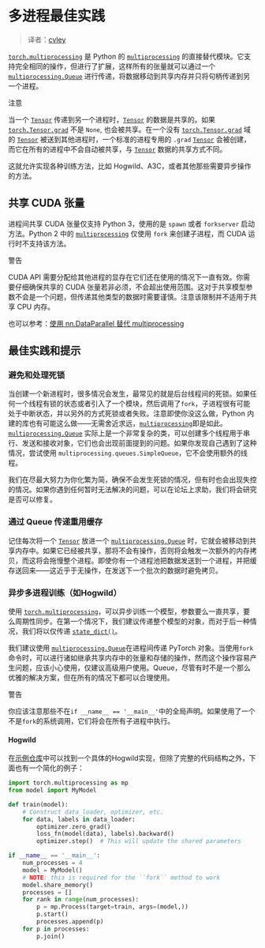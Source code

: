 # 多进程最佳实践

> 译者：[cvley](https://github.com/cvley)

[`torch.multiprocessing`](../multiprocessing.html#module-torch.multiprocessing "torch.multiprocessing") 是 Python 的 [`multiprocessing`](https://docs.python.org/3/library/multiprocessing.html#module-multiprocessing "(in Python v3.7)") 的直接替代模块。它支持完全相同的操作，但进行了扩展，这样所有的张量就可以通过一个 [`multiprocessing.Queue`](https://docs.python.org/3/library/multiprocessing.html#multiprocessing.Queue "(in Python v3.7)") 进行传递，将数据移动到共享内存并只将句柄传递到另一个进程。

注意

当一个 [`Tensor`](../tensors.html#torch.Tensor "torch.Tensor") 传递到另一个进程时，[`Tensor`](../tensors.html#torch.Tensor "torch.Tensor") 的数据是共享的。如果 [`torch.Tensor.grad`](../autograd.html#torch.Tensor.grad "torch.Tensor.grad") 不是 `None`, 也会被共享。在一个没有 [`torch.Tensor.grad`](../autograd.html#torch.Tensor.grad "torch.Tensor.grad") 域的 [`Tensor`](../tensors.html#torch.Tensor "torch.Tensor") 被送到其他进程时，一个标准的进程专用的 `.grad` [`Tensor`](../tensors.html#torch.Tensor "torch.Tensor") 会被创建，而它在所有的进程中不会自动被共享，与 [`Tensor`](../tensors.html#torch.Tensor "torch.Tensor") 数据的共享方式不同。

这就允许实现各种训练方法，比如 Hogwild、A3C，或者其他那些需要异步操作的方法。

## 共享 CUDA 张量

进程间共享 CUDA 张量仅支持 Python 3，使用的是 `spawn` 或者 `forkserver` 启动方法。Python 2 中的 [`multiprocessing`](https://docs.python.org/3/library/multiprocessing.html#module-multiprocessing "(in Python v3.7)") 仅使用 `fork` 来创建子进程，而 CUDA 运行时不支持该方法。

警告

CUDA API 需要分配给其他进程的显存在它们还在使用的情况下一直有效。你需要仔细确保共享的 CUDA 张量若非必须，不会超出使用范围。这对于共享模型参数不会是一个问题，但传递其他类型的数据时需要谨慎。注意该限制并不适用于共享 CPU 内存。

也可以参考：[使用 nn.DataParallel 替代 multiprocessing](cuda.html#cuda-nn-dataparallel-instead)

## 最佳实践和提示

### 避免和处理死锁

当创建一个新进程时，很多情况会发生，最常见的就是后台线程间的死锁。如果任何一个线程有锁的状态或者引入了一个模块，然后调用了`fork`，子进程很有可能处于中断状态，并以另外的方式死锁或者失败。注意即使你没这么做，Python 内建的库也有可能这么做——无需舍近求远，[`multiprocessing`](https://docs.python.org/3/library/multiprocessing.html#module-multiprocessing "(in Python v3.7)")即是如此。[`multiprocessing.Queue`](https://docs.python.org/3/library/multiprocessing.html#multiprocessing.Queue "(in Python v3.7)") 实际上是一个非常复杂的类，可以创建多个线程用于串行、发送和接收对象，它们也会出现前面提到的问题。如果你发现自己遇到了这种情况，尝试使用 `multiprocessing.queues.SimpleQueue`，它不会使用额外的线程。

我们在尽最大努力为你化繁为简，确保不会发生死锁的情况，但有时也会出现失控的情况。如果你遇到任何暂时无法解决的问题，可以在论坛上求助，我们将会研究是否可以修复。

### 通过 Queue 传递重用缓存

记住每次将一个 [`Tensor`](../tensors.html#torch.Tensor "torch.Tensor") 放进一个 [`multiprocessing.Queue`](https://docs.python.org/3/library/multiprocessing.html#multiprocessing.Queue "(in Python v3.7)") 时，它就会被移动到共享内存中。如果它已经被共享，那将不会有操作，否则将会触发一次额外的内存拷贝，而这将会拖慢整个进程。即使你有一个进程池把数据发送到一个进程，并把缓存送回来——这近乎于无操作，在发送下一个批次的数据时避免拷贝。

### 异步多进程训练（如Hogwild）

使用 [`torch.multiprocessing`](../multiprocessing.html#module-torch.multiprocessing "torch.multiprocessing")，可以异步训练一个模型，参数要么一直共享，要么周期性同步。在第一个情况下，我们建议传递整个模型的对象，而对于后一种情况，我们将以仅传递 [`state_dict()`](../nn.html#torch.nn.Module.state_dict "torch.nn.Module.state_dict")。

我们建议使用 [`multiprocessing.Queue`](https://docs.python.org/3/library/multiprocessing.html#multiprocessing.Queue "(in Python v3.7)")在进程间传递 PyTorch 对象。当使用`fork`命令时，可以进行诸如继承共享内存中的张量和存储的操作，然而这个操作容易产生问题，应该小心使用，仅建议高级用户使用。Queue，尽管有时不是一个那么优雅的解决方案，但在所有的情况下都可以合理使用。

警告

你应该注意那些不在`if __name__ == '__main__'`中的全局声明。如果使用了一个不是`fork`的系统调用，它们将会在所有子进程中执行。

#### Hogwild

在[示例仓库](https://github.com/pytorch/examples/tree/master/mnist_hogwild)中可以找到一个具体的Hogwild实现，但除了完整的代码结构之外，下面也有一个简化的例子：

```py
import torch.multiprocessing as mp
from model import MyModel

def train(model):
    # Construct data_loader, optimizer, etc.
    for data, labels in data_loader:
        optimizer.zero_grad()
        loss_fn(model(data), labels).backward()
        optimizer.step()  # This will update the shared parameters

if __name__ == '__main__':
    num_processes = 4
    model = MyModel()
    # NOTE: this is required for the ``fork`` method to work
    model.share_memory()
    processes = []
    for rank in range(num_processes):
        p = mp.Process(target=train, args=(model,))
        p.start()
        processes.append(p)
    for p in processes:
        p.join()

```

